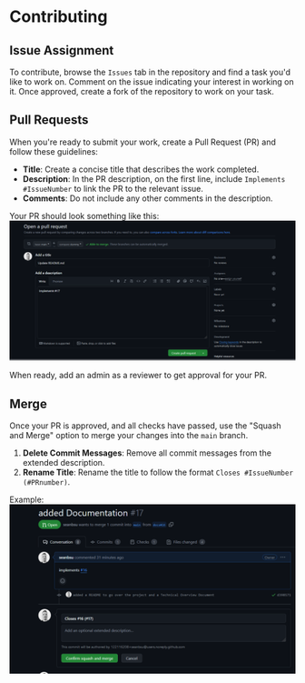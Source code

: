 # Contributing

## Issue Assignment
To contribute, browse the `Issues` tab in the repository and find a task you'd like to work on. Comment on the issue indicating your interest in working on it. Once approved, create a fork of the repository to work on your task.

## Pull Requests
When you're ready to submit your work, create a Pull Request (PR) and follow these guidelines:

- **Title**: Create a concise title that describes the work completed.
- **Description**: In the PR description, on the first line, include `Implements #IssueNumber` to link the PR to the relevant issue.
- **Comments**: Do not include any other comments in the description.

Your PR should look something like this:
![Example PR](PR.PNG)

When ready, add an admin as a reviewer to get approval for your PR.

## Merge
Once your PR is approved, and all checks have passed, use the "Squash and Merge" option to merge your changes into the `main` branch.

1. **Delete Commit Messages**: Remove all commit messages from the extended description.
2. **Rename Title**: Rename the title to follow the format `Closes #IssueNumber (#PRnumber)`.

Example:
![Example Merge](merge-commit.PNG)
